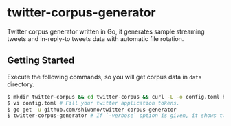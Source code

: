 # twitter-corpus-generator

Twitter corpus generator written in Go, it generates sample streaming tweets and in-reply-to tweets data with automatic file rotation.

## Getting Started

Execute the following commands, so you will get corpus data in `data` directory.

```sh
$ mkdir twitter-corpus && cd twitter-corpus && curl -L -o config.toml https://raw.githubusercontent.com/shiwano/twitter-corpus-generator/master/config.example.toml
$ vi config.toml # Fill your twitter application tokens.
$ go get -u github.com/shiwano/twitter-corpus-generator
$ twitter-corpus-generator # If `-verbose` option is given, it shows tweets on stdout.
```
